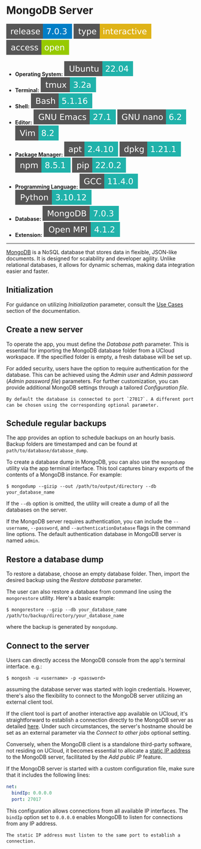 # MongoDB Server

[![](badges/release-7.0.3-blue.svg)](https://cloud.sdu.dk/app/jobs/create?app=mongodb&version=7.0.3)
![type](badges/type-interactive-yellow.svg)
![access](badges/access-open-green.svg)
* **Operating System:** ![](./badges/Ubuntu-22.04-lightseagreen.svg)
* **Terminal:** ![](./badges/tmux-3.2a-lightseagreen.svg)
* **Shell:** ![](./badges/bash-5.1.16-lightseagreen.svg)
* **Editor:** ![](./badges/emacs-27.1-lightseagreen.svg) ![](./badges/nano-6.2-lightseagreen.svg) ![](./badges/vim-8.2-lightseagreen.svg)
* **Package Manager:** ![](./badges/apt-2.4.10-lightseagreen.svg) ![](./badges/dpkg-1.21.1-lightseagreen.svg) ![](./badges/npm-8.5.1-lightseagreen.svg) ![](./badges/pip-22.0.2-lightseagreen.svg)
* **Programming Language:** ![](./badges/GCC-11.4.0-lightseagreen.svg) ![](./badges/Python-3.10.12-lightseagreen.svg)
* **Database:** ![](./badges/MongoDB-7.0.3-lightseagreen.svg)
* **Extension:** ![](./badges/OpenMPI-4.1.2-lightseagreen.svg)
---

[MongoDB](https://www.mongodb.com/) is a NoSQL database that stores data in flexible, JSON-like documents.
It is designed for scalability and developer agility.
Unlike relational databases, it allows for dynamic schemas, making data integration easier and faster.

## Initialization

For guidance on utilizing *Initialization* parameter, consult the [Use Cases](../hands-on/use-cases.md) section of the documentation.

## Create a new server

To operate the app, you must define the *Database path* parameter. This is essential for importing the MongoDB database folder from a UCloud workspace.
If the specified folder is empty, a fresh database will be set up.

For added security, users have the option to require authentication for the database. This can be achieved using the *Admin user* and *Admin password* (*Admin password file*) parameters.
For further customization, you can provide additional MongoDB settings through a tailored *Configuration file*.

``` {note}
By default the database is connected to port `27017`. A different port can be chosen using the corresponding optional parameter.
```

## Schedule regular backups

The app provides an option to schedule backups on an hourly basis. Backup folders are timestamped and can be found at `path/to/database/database_dump`.

To create a database dump in MongoDB, you can also use the `mongodump` utility via the app terminal interface. This tool captures binary exports of the contents of a MongoDB instance.
For example:

``` console
$ mongodump --gizip --out /path/to/output/directory --db your_database_name

```
If the `--db` option is omitted, the utility will create a dump of all the databases on the server.

If the MongoDB server requires authentication, you can include the `--username`, `--password`, and `--authenticationDatabase` flags in the command line options.
The default authentication database in MongoDB server is named `admin`.


## Restore a database dump

To restore a database, choose an empty database folder. Then, import the desired backup using the *Restore database* parameter.

The user can also restore a database from command line using the `mongorestore` utility. Here's a basic example:

``` console
$ mongorestore --gzip --db your_database_name /path/to/backup/directory/your_database_name

```
where the backup is generated by `mongodump`.


## Connect to the server


Users can directly access the MongoDB console from the app's terminal interface. e.g.:

``` console
$ mongosh -u <username> -p <password>
```
assuming the database server was started with login credentials. However, there's also the flexibility to connect to the MongoDB server utilizing an external client tool.

If the client tool is part of another interactive app available on UCloud, it's straightforward to establish a connection directly to the MongoDB server as detailed [here](./general_settings.md#connect-to-other-jobs).
Under such circumstances, the server's hostname should be set as an external parameter via the *Connect to other jobs* optional setting.

Conversely, when the MongoDB client is a standalone third-party software, not residing on UCloud, it becomes essential to allocate a [static IP address](./general_settings.md#attach-public-ip-addresses) to the MongoDB server, facilitated by the *Add public IP* feature.

If the MongoDB server is started with a custom configuration file, make sure that it includes the following lines:
``` yaml
net:
  bindIp: 0.0.0.0
  port: 27017

```

This configuration allows connections from all available IP interfaces. The `bindIp` option set to `0.0.0.0` enables MongoDB to listen for connections from any IP address.

``` {note}
The static IP address must listen to the same port to establish a connection.
```
